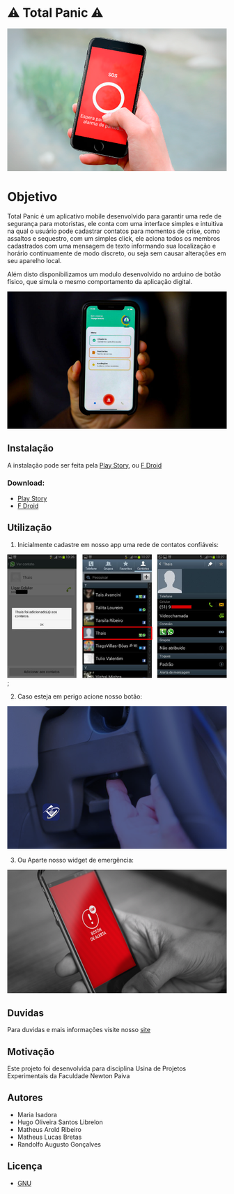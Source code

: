 # ⚠️  Total Panic ⚠️

![sos](image/sos.png)

# Objetivo

Total Panic é um aplicativo mobile desenvolvido para garantir uma rede de segurança para motoristas, ele conta com uma interface simples e intuitiva
na qual o usuário pode cadastrar contatos para momentos de crise, como assaltos e sequestro, com um simples click, ele aciona todos os membros cadastrados
com uma mensagem de texto informando sua localização e horário continuamente de modo discreto, ou seja sem causar alterações em seu aparelho local.

Além disto disponibilizamos um modulo desenvolvido no arduino de botão físico, que simula o mesmo comportamento da aplicação digital. 

![interface](image/interface.jpg)


## Instalação

A instalação pode ser feita pela [Play Story](), ou [F Droid]()
### Download:
  - [Play Story]()
  - [F Droid]()

## Utilização

1. Inicialmente cadastre em nosso app uma rede de contatos confiáveis:

![cadastro](image/cadastro.jpeg);

2. Caso esteja em perigo acione nosso botão: 

![button](image/butoon.png)

3. Ou Aparte nosso widget de emergência: 

![Alert](image/alert.png)

## Duvidas 
Para duvidas e mais informações visite nosso [site]()

## Motivação  
Este projeto foi desenvolvida para disciplina Usina de  Projetos Experimentais da Faculdade Newton Paiva

## Autores 
  - Maria Isadora
  - Hugo Oliveira Santos Librelon 
  - Matheus Arold Ribeiro
  - Matheus Lucas Bretas
  - Randolfo Augusto Gonçalves

## Licença 
 - [GNU](gpl-3.0.md)
